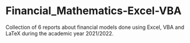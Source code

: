 # Financial_Mathematics-Excel-VBA
Collection of 6 reports about financial models done using Excel, VBA and LaTeX during the academic year 2021/2022.
